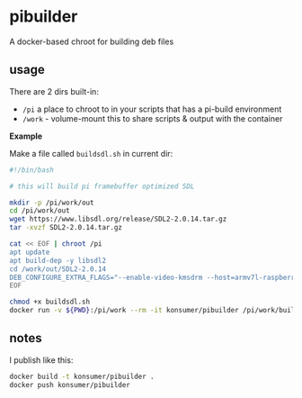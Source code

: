 # pibuilder

A docker-based chroot for building deb files

## usage

There are 2 dirs built-in:

- `/pi` a place to chroot to in your scripts that has a pi-build environment
- `/work` - volume-mount this to share scripts & output with the container

**Example**

Make a file called `buildsdl.sh` in current dir:
```sh
#!/bin/bash

# this will build pi framebuffer optimized SDL

mkdir -p /pi/work/out
cd /pi/work/out
wget https://www.libsdl.org/release/SDL2-2.0.14.tar.gz
tar -xvzf SDL2-2.0.14.tar.gz

cat << EOF | chroot /pi
apt update
apt build-dep -y libsdl2
cd /work/out/SDL2-2.0.14
DEB_CONFIGURE_EXTRA_FLAGS="--enable-video-kmsdrm --host=armv7l-raspberry-linux-gnueabihf --disable-pulseaudio --disable-esd --disable-video-mir --disable-video-wayland --disable-video-x11 --disable-video-opengl" dpkg-buildpackage -us -uc -j4
EOF
```

```sh
chmod +x buildsdl.sh
docker run -v ${PWD}:/pi/work --rm -it konsumer/pibuilder /pi/work/buildsdl.sh
```

## notes

I publish like this:

```sh
docker build -t konsumer/pibuilder .
docker push konsumer/pibuilder
```
